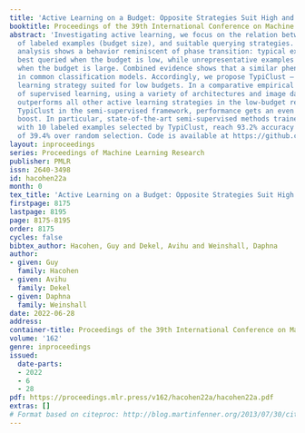 ```yaml
---
title: 'Active Learning on a Budget: Opposite Strategies Suit High and Low Budgets'
booktitle: Proceedings of the 39th International Conference on Machine Learning
abstract: 'Investigating active learning, we focus on the relation between the number
  of labeled examples (budget size), and suitable querying strategies. Our theoretical
  analysis shows a behavior reminiscent of phase transition: typical examples are
  best queried when the budget is low, while unrepresentative examples are best queried
  when the budget is large. Combined evidence shows that a similar phenomenon occurs
  in common classification models. Accordingly, we propose TypiClust – a deep active
  learning strategy suited for low budgets. In a comparative empirical investigation
  of supervised learning, using a variety of architectures and image datasets, TypiClust
  outperforms all other active learning strategies in the low-budget regime. Using
  TypiClust in the semi-supervised framework, performance gets an even more significant
  boost. In particular, state-of-the-art semi-supervised methods trained on CIFAR-10
  with 10 labeled examples selected by TypiClust, reach 93.2% accuracy – an improvement
  of 39.4% over random selection. Code is available at https://github.com/avihu111/TypiClust.'
layout: inproceedings
series: Proceedings of Machine Learning Research
publisher: PMLR
issn: 2640-3498
id: hacohen22a
month: 0
tex_title: 'Active Learning on a Budget: Opposite Strategies Suit High and Low Budgets'
firstpage: 8175
lastpage: 8195
page: 8175-8195
order: 8175
cycles: false
bibtex_author: Hacohen, Guy and Dekel, Avihu and Weinshall, Daphna
author:
- given: Guy
  family: Hacohen
- given: Avihu
  family: Dekel
- given: Daphna
  family: Weinshall
date: 2022-06-28
address:
container-title: Proceedings of the 39th International Conference on Machine Learning
volume: '162'
genre: inproceedings
issued:
  date-parts:
  - 2022
  - 6
  - 28
pdf: https://proceedings.mlr.press/v162/hacohen22a/hacohen22a.pdf
extras: []
# Format based on citeproc: http://blog.martinfenner.org/2013/07/30/citeproc-yaml-for-bibliographies/
---
```

